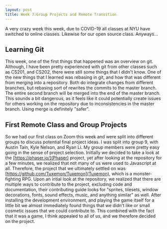 ```yaml
---
layout: post
title: Week 7:Group Projects and Remote Transition
---
```


A very crazy week this week, due to COVID-19 all classes at NYU have switched to online classes. Likewise for our open source class.
Anyways...
## Learning Git
  This week, one of the first things that happened was an overview on git. Although, I have been pretty experienced with git from other classes such as CS201, and CS202, there were still some things that I didn't know. One of the new things that I learned was rebasing in git, and how that was different from merging into a repository. Both do integrate changes from different branches, but rebasing sort of rewrites the commits to the master branch. The entire second branch will be merged into the end of the master branch. This sounds a bit dangerous, as it feels like it could potentially create issues for others working on the repository due to inconsistencies in the master branch. Using merge is definitely "safer". 
  
## First Remote Class and Group Projects
  So we had our first class on Zoom this week and were split into different groups to discuss potential final project ideas. I was split into group 9, with Austin Tain, Kyle Nelson, and Ryan Li. My group members were pretty easy going in the sense of project selection. Initlally we decided to take a look at the [https://phaser.io/](Phaser) project, yet after looking at the repository for a few minutes, we realized that not many of us were used to Javascript at all. Therefore, the project that we ultimately settled on was [https://github.com/Tuxemon/Tuxemon](Tuxemon), which is a monster-fighting RPG. Upon an intial look at the repository, we realized that there are multiple ways to contribute to the project, excluding code and documentation, their contributing guide looks for "sprites, tilesets, window decorations, fonts, sound effects, music, and anything similar" as well. After installing the development environment, and playing the game itself for a little bit we almost immediately found things that we didn't like or small cosmetic issues that we could contribute to. This combined with the fact that it was a game, I think appealed to all of us, and we therefore decided on the project. 
